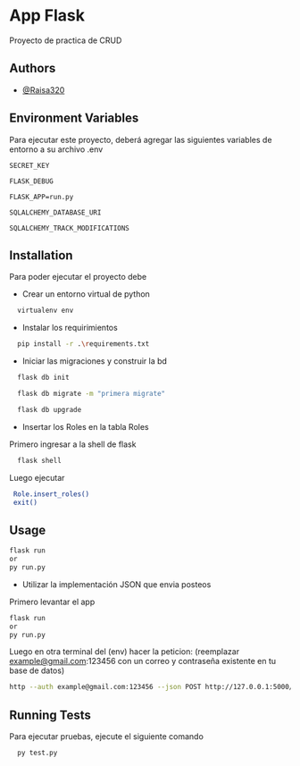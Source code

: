 
# App Flask

Proyecto de practica de CRUD 


## Authors

- [@Raisa320](https://github.com/Raisa320)


## Environment Variables

Para ejecutar este proyecto, deberá agregar las siguientes variables de entorno a su archivo .env

`SECRET_KEY`

`FLASK_DEBUG`

`FLASK_APP=run.py`

`SQLALCHEMY_DATABASE_URI`

`SQLALCHEMY_TRACK_MODIFICATIONS`

## Installation

Para poder ejecutar el proyecto debe
- Crear un entorno virtual de python
```bash
  virtualenv env
```
- Instalar los requirimientos
```bash
  pip install -r .\requirements.txt
```    
- Iniciar las migraciones y construir la bd
```bash
  flask db init
``` 
```bash
  flask db migrate -m "primera migrate"
``` 
```bash
  flask db upgrade
``` 
- Insertar los Roles en la tabla Roles
    
Primero ingresar a la shell de flask

```bash
  flask shell
```    
Luego ejecutar 
```bash
 Role.insert_roles()
 exit()
```
    
## Usage
```bash
flask run 
or
py run.py
```
- Utilizar la implementación JSON que envia posteos

Primero levantar el app

```bash
flask run 
or
py run.py
```

Luego en otra terminal del (env) hacer la peticion: (reemplazar  example@gmail.com:123456 con un correo y contraseña existente en tu base de datos)

```bash
http --auth example@gmail.com:123456 --json POST http://127.0.0.1:5000/post/postJson/ "body=post1"
```
## Running Tests

Para ejecutar pruebas, ejecute el siguiente comando

```bash
  py test.py
```
